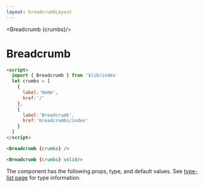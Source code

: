 ```yaml
---
layout: breadcrumbLayout
---
```


<script>
  import Htwo from '../utils/Htwo.svelte'
  import ExampleDiv from '../utils/ExampleDiv.svelte'
  import { Breadcrumb, Table, TableDefaultRow } from '$lib/index'
  import componentProps from '../props/Breadcrumb.json'
  let items = componentProps.props
  let propHeader = ['Name', 'Type', 'Default']
	
	let divClass='w-full relative overflow-x-auto shadow-md sm:rounded-lg py-4'
let theadClass ='text-xs text-gray-700 uppercase bg-gray-50 dark:bg-gray-700 dark:text-white'
  let crumbs = [
    {
      label:'Home',
      href:'/'
    },
    {
      label:'Breadcrumb',
      href:'breadcrumbs/index'
    }
  ]
</script>

<Breadcrumb {crumbs}/>

<h1 class="text-3xl w-full dark:text-white py-8">Breadcrumb</h1>

<Htwo label="Default Breadcrumb" />

<ExampleDiv>
<Breadcrumb {crumbs} />
</ExampleDiv>

```html
<script>
  import { Breadcrumb } from '$lib/index'
  let crumbs = [
    {
      label:'Home',
      href:'/'
    },
    {
      label:'Breadcrumb',
      href:'breadcrumbs/index'
    }
  ]
</script>

<Breadcrumb {crumbs} />
```

<Htwo label="Solid Breadcrumb" />

<ExampleDiv>
<Breadcrumb {crumbs} solid/>
</ExampleDiv>

```html
<Breadcrumb {crumbs} solid/>
```

<Htwo label="Props" />

<p>The component has the following props, type, and default values. See <a href="/type-list">type-list page</a> for type information.</p>

<Table header={propHeader} {divClass} {theadClass}>
  <TableDefaultRow {items} rowState='hover' />
</Table>